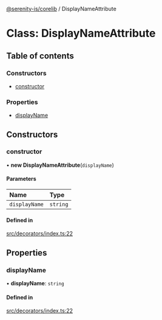 [@serenity-is/corelib](../README.md) / DisplayNameAttribute

# Class: DisplayNameAttribute

## Table of contents

### Constructors

- [constructor](DisplayNameAttribute.md#constructor)

### Properties

- [displayName](DisplayNameAttribute.md#displayname)

## Constructors

### constructor

• **new DisplayNameAttribute**(`displayName`)

#### Parameters

| Name | Type |
| :------ | :------ |
| `displayName` | `string` |

#### Defined in

[src/decorators/index.ts:22](https://github.com/serenity-is/serenity/blob/master/packages/corelib/src/decorators/index.ts#L22)

## Properties

### displayName

• **displayName**: `string`

#### Defined in

[src/decorators/index.ts:22](https://github.com/serenity-is/serenity/blob/master/packages/corelib/src/decorators/index.ts#L22)
